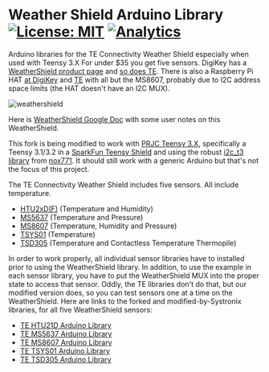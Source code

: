 # Weather Shield Arduino Library [![License: MIT](https://img.shields.io/badge/License-MIT-brightgreen.svg)](https://opensource.org/licenses/MIT) [![Analytics](https://ga-beacon.appspot.com/UA-97622785-1/README?flat)](https://github.com/igrigorik/ga-beacon)
Arduino libraries for the TE Connectivity Weather Shield especially when used with Teensy 3.X
For under $35 you get five sensors. DigiKey has a [WeatherShield product page](https://www.digikey.com/en/product-highlight/t/te-connectivity-measurement-specialties/weather-shield) and [so does TE](https://www.te.com/usa-en/product-10212634-00.html). There is also a Raspberry Pi HAT [at DigiKey](https://www.digikey.com/catalog/en/partgroup/raspberry-pi-weather-shield/69547) and [TE](https://www.te.com/usa-en/product-10212635-00.html) with all but the MS8607, probably due to I2C address space limits (the HAT doesn't have an I2C MUX).

![weathershield](https://cloud.githubusercontent.com/assets/20226823/18585927/3a23b69a-7c1a-11e6-857b-6aa3a8e6d244.jpg)

Here is [WeatherShield Google Doc](https://drive.google.com/open?id=1eGHTFTyg-MKDmUi-pIOsDonGO7se9EXlincUOEp1gHs) with some user notes on this WeatherShield.

This fork is being modified to work with [PRJC Teensy 3.X](https://www.pjrc.com/store/index.html), specifically a Teensy 3.1/3.2 in a [SparkFun Teensy Shield](https://www.sparkfun.com/products/13288) and using the robust [i2c_t3 library](https://github.com/systronix/i2c_t3) from [nox771](https://github.com/nox771/i2c_t3). It should still work with a generic Arduino but that's not the focus of this project.

The TE Connectivity Weather Shield includes five sensors. All include temperature.
* [HTU2xD(F)](http://www.te.com/usa-en/product-CAT-HSC0004.html) (Temperature and Humidity)
* [MS5637](http://www.te.com/usa-en/product-CAT-BLPS0037.html) (Temperature and Pressure)
* [MS8607](http://www.te.com/usa-en/product-CAT-BLPS0018.html) (Temperature, Humidity and Pressure)
* [TSYS01](http://www.te.com/usa-en/product-G-NICO-018.html) (Temperature)
* [TSD305](http://www.te.com/usa-en/product-G-TPMO-101.html) (Temperature and Contactless Temperature Thermopile)
 
In order to work properly, all individual sensor libraries have to installed prior to using the WeatherShield library. In addition, to use the example in each sensor library, you have to put the WeatherShield MUX into the proper state to access that sensor. Oddly, the TE libraries don't do that, but our modified version does, so you can test sensors one at a time on the WeatherShield. Here are links to the forked and modified-by-Systronix libraries, for all five WeatherShield sensors:
* [TE HTU21D Arduino Library](https://github.com/systronix/TE_HTU21D_Arduino_Library)
* [TE MS5637 Arduino Library](https://github.com/systronix/TE_MS5637_Arduino_Library)
* [TE MS8607 Arduino Library](https://github.com/systronix/TE_MS8607_Arduino_Library)
* [TE TSYS01 Arduino Library](https://github.com/systronix/TE_TSYS01_Arduino_Library)
* [TE TSD305 Arduino Library](https://github.com/systronix/TE_TSD305_Arduino_Library)
